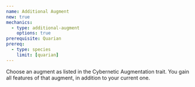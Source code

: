 ```yaml
---
name: Additional Augment
new: true
mechanics:
  - type: additional-augment
    options: true
prerequisite: Quarian 
prereq:
  - type: species
    limit: [quarian]
---
```

Choose an augment as listed in the Cybernetic Augmentation trait. You gain all features of that augment, in addition 
to your current one.

